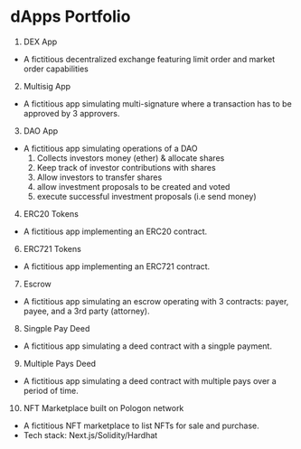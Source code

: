 # dApps Portfolio

1. DEX App
- A fictitious decentralized exchange featuring limit order and market order capabilities
2. Multisig App
- A fictitious app simulating multi-signature where  a transaction has to be approved by 3 approvers. 
3. DAO App
- A fictitious app simulating operations of a DAO
   1. Collects investors money (ether) & allocate shares
   2. Keep track of investor contributions with shares
   3. Allow investors to transfer shares
   4. allow investment proposals to be created and voted
   5. execute successful investment proposals (i.e send money)
4. ERC20 Tokens
- A fictitious app implementing an ERC20 contract.
6. ERC721 Tokens
- A fictitious app implementing an ERC721 contract.
7. Escrow
- A fictitious app simulating an escrow operating with 3 contracts: payer, payee, and a 3rd party (attorney).
8. Singple Pay Deed
- A fictitious app simulating a deed contract with a singple payment.
9. Multiple Pays Deed
- A fictitious app simulating a deed contract with multiple pays over a period of time.
10. NFT Marketplace built on Pologon network
- A fictitious NFT marketplace to list NFTs for sale and purchase.
- Tech stack: Next.js/Solidity/Hardhat
